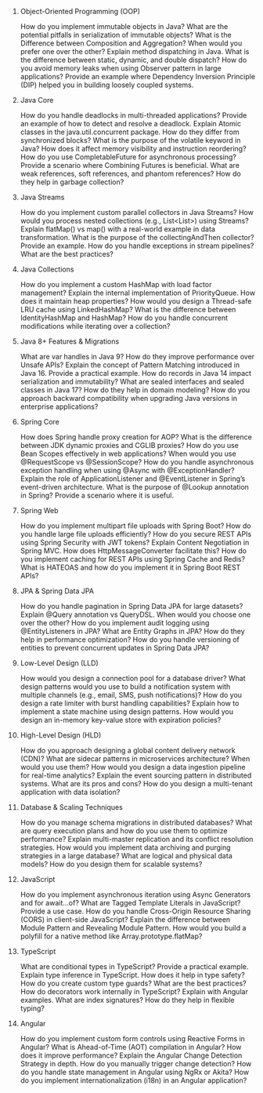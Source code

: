 1. Object-Oriented Programming (OOP)

    How do you implement immutable objects in Java? What are the potential pitfalls in serialization of immutable objects?
    What is the Difference between Composition and Aggregation? When would you prefer one over the other?
    Explain method dispatching in Java. What is the difference between static, dynamic, and double dispatch?
    How do you avoid memory leaks when using Observer pattern in large applications?
    Provide an example where Dependency Inversion Principle (DIP) helped you in building loosely coupled systems.

2. Java Core

    How do you handle deadlocks in multi-threaded applications? Provide an example of how to detect and resolve a deadlock.
    Explain Atomic classes in the java.util.concurrent package. How do they differ from synchronized blocks?
    What is the purpose of the volatile keyword in Java? How does it affect memory visibility and instruction reordering?
    How do you use CompletableFuture for asynchronous processing? Provide a scenario where Combining Futures is beneficial.
    What are weak references, soft references, and phantom references? How do they help in garbage collection?

3. Java Streams

    How do you implement custom parallel collectors in Java Streams?
    How would you process nested collections (e.g., List<List<String>>) using Streams?
    Explain flatMap() vs map() with a real-world example in data transformation.
    What is the purpose of the collectingAndThen collector? Provide an example.
    How do you handle exceptions in stream pipelines? What are the best practices?

4. Java Collections

    How do you implement a custom HashMap with load factor management?
    Explain the internal implementation of PriorityQueue. How does it maintain heap properties?
    How would you design a Thread-safe LRU cache using LinkedHashMap?
    What is the difference between IdentityHashMap and HashMap?
    How do you handle concurrent modifications while iterating over a collection?

5. Java 8+ Features & Migrations

    What are var handles in Java 9? How do they improve performance over Unsafe APIs?
    Explain the concept of Pattern Matching introduced in Java 16. Provide a practical example.
    How do records in Java 14 impact serialization and immutability?
    What are sealed interfaces and sealed classes in Java 17? How do they help in domain modeling?
    How do you approach backward compatibility when upgrading Java versions in enterprise applications?

6. Spring Core

    How does Spring handle proxy creation for AOP? What is the difference between JDK dynamic proxies and CGLIB proxies?
    How do you use Bean Scopes effectively in web applications? When would you use @RequestScope vs @SessionScope?
    How do you handle asynchronous exception handling when using @Async with @ExceptionHandler?
    Explain the role of ApplicationListener and @EventListener in Spring’s event-driven architecture.
    What is the purpose of @Lookup annotation in Spring? Provide a scenario where it is useful.

7. Spring Web

    How do you implement multipart file uploads with Spring Boot? How do you handle large file uploads efficiently?
    How do you secure REST APIs using Spring Security with JWT tokens?
    Explain Content Negotiation in Spring MVC. How does HttpMessageConverter facilitate this?
    How do you implement caching for REST APIs using Spring Cache and Redis?
    What is HATEOAS and how do you implement it in Spring Boot REST APIs?

8. JPA & Spring Data JPA

    How do you handle pagination in Spring Data JPA for large datasets?
    Explain @Query annotation vs QueryDSL. When would you choose one over the other?
    How do you implement audit logging using @EntityListeners in JPA?
    What are Entity Graphs in JPA? How do they help in performance optimization?
    How do you handle versioning of entities to prevent concurrent updates in Spring Data JPA?

9. Low-Level Design (LLD)

    How would you design a connection pool for a database driver?
    What design patterns would you use to build a notification system with multiple channels (e.g., email, SMS, push notifications)?
    How do you design a rate limiter with burst handling capabilities?
    Explain how to implement a state machine using design patterns.
    How would you design an in-memory key-value store with expiration policies?

10. High-Level Design (HLD)

    How do you approach designing a global content delivery network (CDN)?
    What are sidecar patterns in microservices architecture? When would you use them?
    How would you design a data ingestion pipeline for real-time analytics?
    Explain the event sourcing pattern in distributed systems. What are its pros and cons?
    How do you design a multi-tenant application with data isolation?

11. Database & Scaling Techniques

    How do you manage schema migrations in distributed databases?
    What are query execution plans and how do you use them to optimize performance?
    Explain multi-master replication and its conflict resolution strategies.
    How would you implement data archiving and purging strategies in a large database?
    What are logical and physical data models? How do you design them for scalable systems?

12. JavaScript

    How do you implement asynchronous iteration using Async Generators and for await...of?
    What are Tagged Template Literals in JavaScript? Provide a use case.
    How do you handle Cross-Origin Resource Sharing (CORS) in client-side JavaScript?
    Explain the difference between Module Pattern and Revealing Module Pattern.
    How would you build a polyfill for a native method like Array.prototype.flatMap?

13. TypeScript

    What are conditional types in TypeScript? Provide a practical example.
    Explain type inference in TypeScript. How does it help in type safety?
    How do you create custom type guards? What are the best practices?
    How do decorators work internally in TypeScript? Explain with Angular examples.
    What are index signatures? How do they help in flexible typing?

14. Angular

    How do you implement custom form controls using Reactive Forms in Angular?
    What is Ahead-of-Time (AOT) compilation in Angular? How does it improve performance?
    Explain the Angular Change Detection Strategy in depth. How do you manually trigger change detection?
    How do you handle state management in Angular using NgRx or Akita?
    How do you implement internationalization (i18n) in an Angular application?